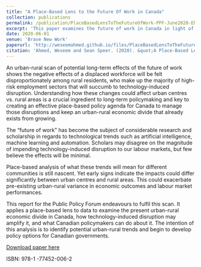 ```yaml
---
title: "A Place-Based Lens to the Future Of Work in Canada"
collection: publications
permalink: /publication/PlaceBasedLensToTheFutureOfWork-PPF-June2020-EN
excerpt: 'This paper examines the future of work in Canada in light of changing demographic and technological trends.'
date: 2020-06-01
venue: 'Brave New Work'
paperurl: 'http://weseemahmed.github.io/files/PlaceBasedLensToTheFutureOfWork-PPF-June2020-EN.pdf'
citation: 'Ahmed, Weseem and Sean Speer. (2020). &quot;A Place-Based Lens to the Future Of Work in Canada.&quot; <i>Public Policy Forum</i>.'
---
```

An urban-rural scan of potential long-term effects of the future of work shows the negative effects of a displaced workforce will be felt disproportionately among rural residents, who make up the majority of high-risk employment sectors that will succumb to technology-induced disruption. Understanding how these changes could affect urban centres vs. rural areas is a crucial ingredient to long-term policymaking and key to creating an effective place-based policy agenda for Canada to manage those disruptions and keep an urban-rural economic divide that already exists from growing.

The “future of work” has become the subject of considerable research and scholarship in regards to technological trends such as artificial intelligence, machine learning and automation. Scholars may disagree on the magnitude of impending technology-induced disruption to our labour markets, but few believe the effects will be minimal.  

Place-based analysis of what these trends will mean for different communities is still nascent. Yet early signs indicate the impacts could differ significantly between urban centres and rural areas. This could exacerbate pre-existing urban-rural variance in economic outcomes and labour market performances.  

This report for the Public Policy Forum endeavours to fulfil this scan. It applies a place-based lens to data to examine the present urban-rural economic divide in Canada, how technology-induced disruption may amplify it, and what Canadian policymakers can do about it. The intention of this analysis is to identify potential urban-rural trends and begin to develop policy options for Canadian governments.  

[Download paper here](http://weseemahmed.github.io/files/PlaceBasedLensToTheFutureOfWork-PPF-June2020-EN.pdf)

ISBN: 978-1 -77452-006-2
